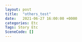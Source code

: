 ```yaml
---
layout: post
title:  "others_test"
date:   2021-06-27 16:00:00 +0000
categories: Etc
Tags: Story Etc
SceneCode: []
---
```

